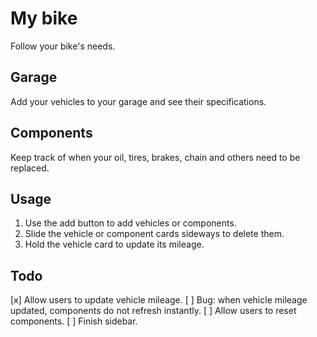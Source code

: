 # My bike

Follow your bike's needs.

## Garage

Add your vehicles to your garage and see their specifications.

## Components

Keep track of when your oil, tires, brakes, chain and others need to be replaced.

## Usage

1. Use the add button to add vehicles or components.
2. Slide the vehicle or component cards sideways to delete them.
3. Hold the vehicle card to update its mileage.

## Todo

[x] Allow users to update vehicle mileage.
[ ] Bug: when vehicle mileage updated, components do not refresh instantly.
[ ] Allow users to reset components.
[ ] Finish sidebar.